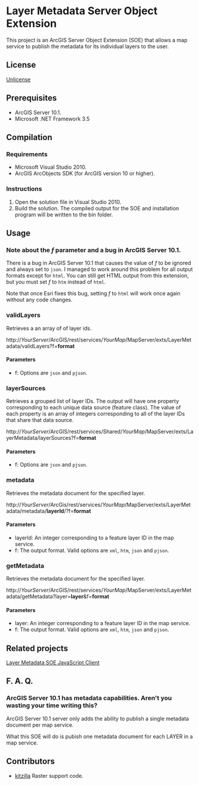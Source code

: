 # Layer Metadata Server Object Extension #

This project is an ArcGIS Server Object Extension (SOE) that allows a map service to publish the metadata for its individual layers to the user.

## License ##
[Unlicense](http://unlicense.org/)

## Prerequisites ##

* ArcGIS Server 10.1.
* Microsoft .NET Framework 3.5

## Compilation ##

### Requirements ###

* Microsoft Visual Studio 2010.
* ArcGIS ArcObjects SDK (for ArcGIS version 10 or higher).

### Instructions ###

1. Open the solution file in Visual Studio 2010.
2. Build the solution.  The compiled output for the SOE and installation program will be written to the bin folder.

## Usage ##

### Note about the _f_ parameter and a bug in ArcGIS Server 10.1. ###
There is a bug in ArcGIS Server 10.1 that causes the value of _f_ to be ignored and always set to `json`.  I managed to work around this problem for all output formats except for `html`.  You can still get HTML output from this extension, but you must set _f_ to `htm` instead of `html`.

Note that once Esri fixes this bug, setting _f_ to `html` will work once again without any code changes.

### validLayers ###
Retrieves a an array of of layer ids.

http://*YourServer*/ArcGIS/rest/services/*YourMap*/MapServer/exts/LayerMetadata/validLayers?f=__format__

#### Parameters ####
* f: Options are `json` and `pjson`.

### layerSources ###
Retrieves a grouped list of layer IDs.  The output will have one property corresponding to each unique data source (feature class).  The value of each property is an array of integers corresponding to all of the layer IDs that share that data source.

http://*YourServer*/ArcGIS/rest/services/Shared/*YourMap*/MapServer/exts/LayerMetadata/layerSources?f=__format__

#### Parameters ####
* f: Options are `json` and `pjson`.

### metadata ###

Retrieves the metadata document for the specified layer.

http://*YourServer*/ArcGis/rest/services/*YourMap*/MapServer/exts/LayerMetadata/metadata/__layerId__/?f=__format__

#### Parameters ####
* layerId: An integer corresponding to a feature layer ID in the map service.
* f: The output format.  Valid options are `xml`, `htm`, `json` and `pjson`.

### getMetadata ###
Retrieves the metadata document for the specified layer.

http://*YourServer*/ArcGIS/rest/services/*YourMap*/MapServer/exts/LayerMetadata/getMetadata?layer=__layer__&f=__format__

#### Parameters ####
* layer: An integer corresponding to a feature layer ID in the map service.
* f: The output format.  Valid options are `xml`, `htm`, `json` and `pjson`.

## Related projects ##
[Layer Metadata SOE JavaScript Client](https://github.com/WSDOT-GIS/Layer-Metadata-SOE-JS-Client)

## F. A. Q. ##

### ArcGIS Server 10.1 has metadata capabilities.  Aren't you wasting your time writing this? ###

ArcGIS Server 10.1 server only adds the ability to publish a single metadata document per map service.

What this SOE will do is pubish one metadata document for each LAYER in a map service.

## Contributors ##

* [kitzilla](https://github.com/kitzilla) Raster support code.
